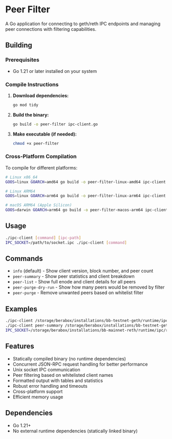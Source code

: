 # Peer Filter

A Go application for connecting to geth/reth IPC endpoints and managing peer connections with filtering capabilities.

## Building

### Prerequisites
- Go 1.21 or later installed on your system

### Compile Instructions

1. **Download dependencies:**
   ```bash
   go mod tidy
   ```

2. **Build the binary:**
   ```bash
   go build -o peer-filter ipc-client.go
   ```

3. **Make executable (if needed):**
   ```bash
   chmod +x peer-filter
   ```

### Cross-Platform Compilation

To compile for different platforms:

```bash
# Linux x86_64
GOOS=linux GOARCH=amd64 go build -o peer-filter-linux-amd64 ipc-client.go

# Linux ARM64
GOOS=linux GOARCH=arm64 go build -o peer-filter-linux-arm64 ipc-client.go

# macOS ARM64 (Apple Silicon)
GOOS=darwin GOARCH=arm64 go build -o peer-filter-macos-arm64 ipc-client.go
```

## Usage

```bash
./ipc-client [command] [ipc-path]
IPC_SOCKET=/path/to/socket.ipc ./ipc-client [command]
```

## Commands

- `info` (default) - Show client version, block number, and peer count
- `peer-summary` - Show peer statistics and client breakdown
- `peer-list` - Show full enode and client details for all peers
- `peer-purge-dry-run` - Show how many peers would be removed by filter
- `peer-purge` - Remove unwanted peers based on whitelist filter

## Examples

```bash
./ipc-client /storage/berabox/installations/bb-testnet-geth/runtime/ipc/geth.ipc
./ipc-client peer-summary /storage/berabox/installations/bb-testnet-geth/runtime/ipc/geth.ipc
IPC_SOCKET=/storage/berabox/installations/bb-mainnet-reth/runtime/ipc/reth.ipc ./ipc-client peer-purge-dry-run
```

## Features

- Statically compiled binary (no runtime dependencies)
- Concurrent JSON-RPC request handling for better performance
- Unix socket IPC communication
- Peer filtering based on whitelisted client names
- Formatted output with tables and statistics
- Robust error handling and timeouts
- Cross-platform support
- Efficient memory usage

## Dependencies

- Go 1.21+
- No external runtime dependencies (statically linked binary)